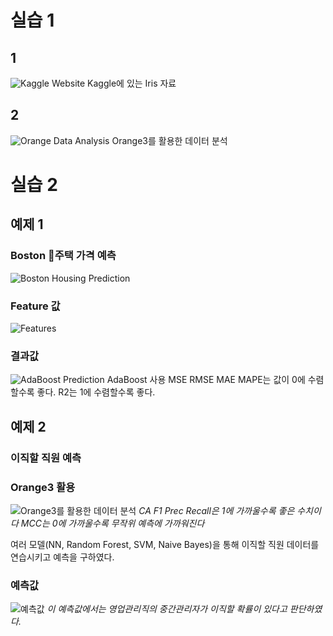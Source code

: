 # 실습 1

## 1
![Kaggle Website](https://i.imgur.com/9YZY13v.png)
Kaggle에 있는 Iris 자료

## 2
![Orange Data Analysis](https://i.imgur.com/22S2Rsw.png)
Orange3를 활용한 데이터 분석

# 실습 2

## 예제 1
### Boston 주택 가격 예측
![Boston Housing Prediction](https://i.imgur.com/qqy1Rsg.png)
### Feature 값
![Features](https://i.imgur.com/dVCktpZ.png)
### 결과값
![AdaBoost Prediction](https://i.imgur.com/lm5cksT.png)
AdaBoost 사용
MSE RMSE MAE MAPE는 값이 0에 수렴할수록 좋다.
R2는 1에 수렴할수록 좋다.

## 예제 2
###  이직할 직원 예측
### Orange3 활용

![Orange3를 활용한 데이터 분석](https://i.imgur.com/EBKf8Nz.png)
*CA F1 Prec Recall은 1에 가까울수록 좋은 수치이다*
*MCC는 0에 가까울수록 무작위 예측에 가까워진다*

여러 모델(NN, Random Forest, SVM, Naive Bayes)을 통해 이직할 직원 데이터를 연습시키고 예측을 구하였다.

### 예측값

![예측값](https://i.imgur.com/UhoClZO.png)
*이 예측값에서는 영업관리직의 중간관리자가 이직할 확률이 있다고 판단하였다.*
